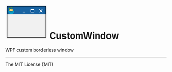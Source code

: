 
![Custom borderless window][logo] **CustomWindow**
=======

WPF custom borderless window

----------
The MIT License (MIT)


[logo]: https://github.com/spinico/CustomWindow/blob/master/Images/window.png?raw=true "Custom borderless window"